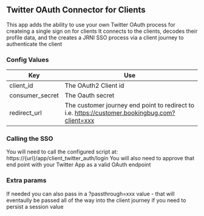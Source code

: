 ## Twitter OAuth Connector for Clients

This app adds the ability to use your own Twitter OAuth process for createing a single sign on for clients
It connects to the clients, decodes their profile data, and the creates a JRNI SSO process via a client journey to authenticate the client


### Config Values

Key | Use 
--- | ---
client_id | The OAuth2 Client id
consumer_secret | The Oauth secret
redirect_url | The customer journey end point to redirect to i.e. https://customer.bookingbug.com?client=xxx


### Calling the SSO

You will need to call the configured script at:  https://{url}/app/client_twitter_auth/login
You will also need to approve that end point with your Twitter App as a valid OAuth endpoint


### Extra params

If needed you can also pass in a ?passthrough=xxx value - that will eventaully be passed all of the way into the client journey if you need to persist a session value

